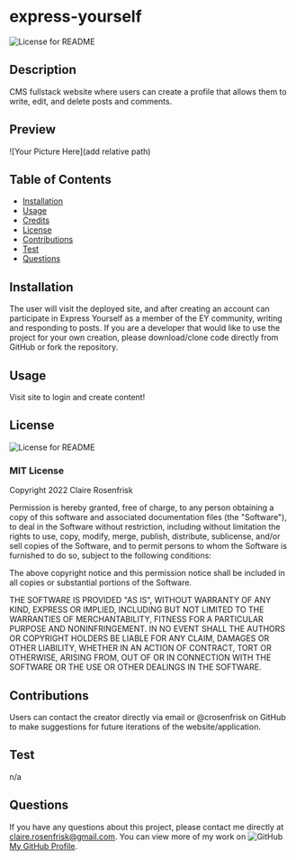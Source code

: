   # express-yourself
  ![License for README](https://img.shields.io/badge/license-MIT-green/)


  ## Description
  CMS fullstack website where users can create a profile that allows them to write, edit, and delete posts and comments.


  ## Preview
  ![Your Picture Here](add relative path)


  ## Table of Contents
  * [Installation](#Installation)
  * [Usage](#Usage)
  * [Credits](#Credits)
  * [License](#License)
  * [Contributions](#Contributions)
  * [Test](#Test)
  * [Questions](#Questions)
  

  ## Installation
  The user will visit the deployed site, and after creating an account can participate in Express Yourself as a member of the EY community, writing and responding to posts. If you are a developer that would like to use the project for your own creation, please download/clone code directly from GitHub or fork the repository.


  ## Usage
  Visit site to login and create content!


  ## License
  ![License for README](https://img.shields.io/badge/license-MIT-green/)
  
  ### MIT License

  Copyright 2022 Claire Rosenfrisk

  Permission is hereby granted, free of charge, to any person obtaining a copy of this software and associated documentation files (the "Software"), to deal in the Software without restriction, including without limitation the rights to use, copy, modify, merge, publish, distribute, sublicense, and/or sell copies of the Software, and to permit persons to whom the Software is furnished to do so, subject to the following conditions:
      
  The above copyright notice and this permission notice shall be included in all copies or substantial portions of the Software.
      
  THE SOFTWARE IS PROVIDED "AS IS", WITHOUT WARRANTY OF ANY KIND, EXPRESS OR IMPLIED, INCLUDING BUT NOT LIMITED TO THE WARRANTIES OF MERCHANTABILITY, FITNESS FOR A PARTICULAR PURPOSE AND NONINFRINGEMENT. IN NO EVENT SHALL THE AUTHORS OR COPYRIGHT HOLDERS BE LIABLE FOR ANY CLAIM, DAMAGES OR OTHER LIABILITY, WHETHER IN AN ACTION OF CONTRACT, TORT OR OTHERWISE, ARISING FROM, OUT OF OR IN CONNECTION WITH THE SOFTWARE OR THE USE OR OTHER DEALINGS IN THE SOFTWARE.
  

  ## Contributions
  Users can contact the creator directly via email or @crosenfrisk on GitHub to make suggestions for future iterations of the website/application.


  ## Test
  n/a

  
  ## Questions
  If you have any questions about this project, please contact me directly at claire.rosenfrisk@gmail.com. You can view more of my work on 
  ![GitHub](/Develop/assets/images/github-brands.svg) [My GitHub Profile](https://github.com/crosenfrisk).

